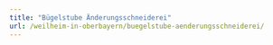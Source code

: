 ```yaml
---
title: "Bügelstube Änderungsschneiderei"
url: /weilheim-in-oberbayern/buegelstube-aenderungsschneiderei/
---
```

